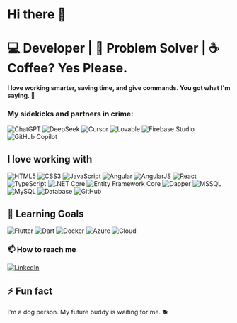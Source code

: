 # Hi there 👋

# 💻 Developer | 🧠 Problem Solver | ☕ Coffee? Yes Please.

**I love working smarter, saving time, and give commands. You got what I'm saying. 🤖**

### My sidekicks and partners in crime:

<div>
  <!-- ChatGPT (using OpenAI logo as proxy) -->
  <img src="https://img.shields.io/badge/ChatGPT-%23000000.svg?style=for-the-badge&logo=openai&logoColor=white" alt="ChatGPT"/>

  <!-- DeepSeek (no official badge, use generic search icon) -->
  <img src="https://img.shields.io/badge/DeepSeek-%23007ACC.svg?style=for-the-badge&logo=azuredevops&logoColor=white" alt="DeepSeek"/>

  <!-- Cursor (code editor, use vscode logo as closest) -->
  <img src="https://img.shields.io/badge/Cursor-%23007ACC.svg?style=for-the-badge&logo=visualstudiocode&logoColor=white" alt="Cursor"/>

  <!-- Lovable (no official badge, generic heart icon) -->
  <img src="https://img.shields.io/badge/Lovable-%23FF4081.svg?style=for-the-badge&logo=heart&logoColor=white" alt="Lovable"/>

  <!-- Firebase Studio (Firebase logo for Firebase) -->
  <img src="https://img.shields.io/badge/Firebase-%23FFCA28.svg?style=for-the-badge&logo=firebase&logoColor=black" alt="Firebase Studio"/>

  <!-- GitHub Copilot -->
  <img src="https://img.shields.io/badge/GitHub_Copilot-%23181717.svg?style=for-the-badge&logo=github&logoColor=white" alt="GitHub Copilot"/>
</div>


## I love working with

<div>
  <!-- Frontend -->
  <img src="https://img.shields.io/badge/html5-%23E34F26.svg?style=for-the-badge&logo=html5&logoColor=white" alt="HTML5"/>
  <img src="https://img.shields.io/badge/css3-%231572B6.svg?style=for-the-badge&logo=css3&logoColor=white" alt="CSS3"/>
  <img src="https://img.shields.io/badge/javascript-%23323330.svg?style=for-the-badge&logo=javascript&logoColor=%23F7DF1E" alt="JavaScript"/>
  <img src="https://img.shields.io/badge/angular-%23DD0031.svg?style=for-the-badge&logo=angular&logoColor=white" alt="Angular"/>
  <img src="https://img.shields.io/badge/angularjs-%23E23237.svg?style=for-the-badge&logo=angularjs&logoColor=white" alt="AngularJS"/>
  <img src="https://img.shields.io/badge/react-%2361DAFB.svg?style=for-the-badge&logo=react&logoColor=black" alt="React"/>
  <img src="https://img.shields.io/badge/typescript-%23007ACC.svg?style=for-the-badge&logo=typescript&logoColor=white" alt="TypeScript"/>
  <img src="https://img.shields.io/badge/.NET%20Core-5C2D91?style=for-the-badge&logo=.net&logoColor=white" alt=".NET Core"/>
  <img src="https://img.shields.io/badge/entity%20framework%20core-512BD4?style=for-the-badge&logo=.net&logoColor=white" alt="Entity Framework Core"/>
  <img src="https://img.shields.io/badge/dapper-512BD4?style=for-the-badge&logo=.net&logoColor=white" alt="Dapper"/>

  <img src="https://img.shields.io/badge/MSSQL-%23CC2927.svg?style=for-the-badge&logo=microsoftsqlserver&logoColor=white" alt="MSSQL"/>
  <img src="https://img.shields.io/badge/mysql-%2300f.svg?style=for-the-badge&logo=mysql&logoColor=white" alt="MySQL"/>
  <img src="https://img.shields.io/badge/Database-%23007396.svg?style=for-the-badge&logo=database&logoColor=white" alt="Database"/>

  <img src="https://img.shields.io/badge/github-%23121011.svg?style=for-the-badge&logo=github&logoColor=white" alt="GitHub"/>
</div>

## 🌱 Learning Goals
<div display="flex">
  <img src="https://img.shields.io/badge/flutter-%2302569B.svg?style=for-the-badge&logo=flutter&logoColor=white" alt="Flutter"/>
  <img src="https://img.shields.io/badge/dart-%230175C2.svg?style=for-the-badge&logo=dart&logoColor=white" alt="Dart"/>
  <img src="https://img.shields.io/badge/docker-%230db7ed.svg?style=for-the-badge&logo=docker&logoColor=white" alt="Docker"/>
  <img src="https://img.shields.io/badge/azure-%230072C6.svg?style=for-the-badge&logo=microsoftazure&logoColor=white" alt="Azure"/>
  <img src="https://img.shields.io/badge/cloud-%233498DB.svg?style=for-the-badge&logo=icloud&logoColor=white" alt="Cloud"/>
</div>


### 📫 How to reach me

<div display="flex">
  <a href="https://www.linkedin.com/in/jenish-pokhrel-949025230/">
    <img src="https://img.shields.io/badge/linkedin-%230077B5.svg?style=for-the-badge&logo=linkedin&logoColor=white" alt="LinkedIn"/>
  </a>
</div>

## ⚡ Fun fact

I'm a dog person. My future buddy is waiting for me. 🐕

